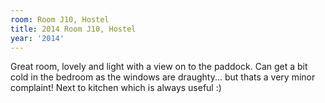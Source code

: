 ```yaml
---
room: Room J10, Hostel
title: 2014 Room J10, Hostel
year: '2014'
---
```


Great room, lovely and light with a view on to the paddock. Can get a bit cold in the bedroom as the windows are draughty... but thats a very minor complaint! Next to kitchen which is always useful :)